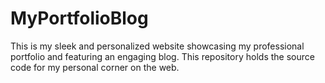 # MyPortfolioBlog

This is my sleek and personalized website showcasing my professional portfolio and featuring an engaging blog. This repository holds the source code for my personal corner on the web.
